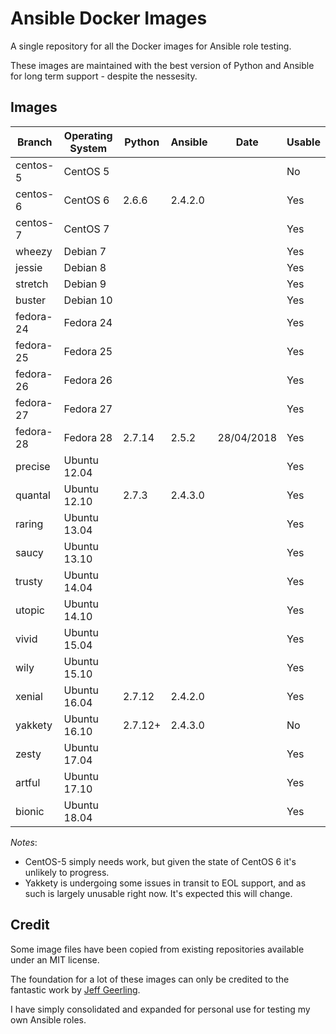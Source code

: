 # Ansible Docker Images

A single repository for all the Docker images for Ansible role testing.

These images are maintained with the best version of Python and Ansible for long term support - despite the nessesity.

## Images

| Branch    | Operating System | Python  | Ansible | Date       | Usable  |
| --------- |------------------| ------- | ------- |----------- | ------- |
| centos-5  | CentOS 5         |         |         |            | No     |
| centos-6  | CentOS 6         | 2.6.6   | 2.4.2.0 |            | Yes    |
| centos-7  | CentOS 7         |         |         |            | Yes    |
| wheezy    | Debian 7         |         |         |            | Yes    |
| jessie    | Debian 8         |         |         |            | Yes    |
| stretch   | Debian 9         |         |         |            | Yes    |
| buster    | Debian 10        |         |         |            | Yes    |
| fedora-24 | Fedora 24        |         |         |            | Yes    |
| fedora-25 | Fedora 25        |         |         |            | Yes    |
| fedora-26 | Fedora 26        |         |         |            | Yes    |
| fedora-27 | Fedora 27        |         |         |            | Yes    |
| fedora-28 | Fedora 28        | 2.7.14  | 2.5.2   | 28/04/2018 | Yes    |
| precise   | Ubuntu 12.04     |         |         |            | Yes    |
| quantal   | Ubuntu 12.10     | 2.7.3   | 2.4.3.0 |            | Yes    |
| raring    | Ubuntu 13.04     |         |         |            | Yes    |
| saucy     | Ubuntu 13.10     |         |         |            | Yes    |
| trusty    | Ubuntu 14.04     |         |         |            | Yes    |
| utopic    | Ubuntu 14.10     |         |         |            | Yes    |
| vivid     | Ubuntu 15.04     |         |         |            | Yes    |
| wily      | Ubuntu 15.10     |         |         |            | Yes    |
| xenial    | Ubuntu 16.04     | 2.7.12  | 2.4.2.0 |            | Yes    |
| yakkety   | Ubuntu 16.10     | 2.7.12+ | 2.4.3.0 |            | No     |
| zesty     | Ubuntu 17.04     |         |         |            | Yes    |
| artful    | Ubuntu 17.10     |         |         |            | Yes    |
| bionic    | Ubuntu 18.04     |         |         |            | Yes    |

*Notes*:
* CentOS-5 simply needs work, but given the state of CentOS 6 it's unlikely to progress.
* Yakkety is undergoing some issues in transit to EOL support, and as such is largely unusable right now. It's expected this will change. 

## Credit

Some image files have been copied from existing repositories available under an MIT license.

The foundation for a lot of these images can only be credited to the fantastic work by [Jeff Geerling](http://jeffgeerling.com/).

I have simply consolidated and expanded for personal use for testing my own Ansible roles.